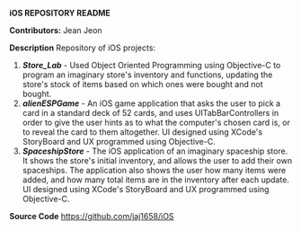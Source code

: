 ****************iOS REPOSITORY README****************

**Contributors:**
Jean Jeon

**********Description**********
Repository of iOS projects:
1) ***Store_Lab*** - Used Object Oriented Programming using Objective-C to program an imaginary store's inventory and functions, updating the store's stock of items based on which ones were bought and not bought. 
2) ***alienESPGame*** - An iOS game application that asks the user to pick a card in a standard deck of 52 cards, and uses UITabBarControllers in order to give the user hints as to what the computer's chosen card is, or to reveal the card to them altogether. UI designed using XCode's StoryBoard and UX programmed using Objective-C.
3) ***SpaceshipStore*** - The iOS application of an imaginary spaceship store. It shows the store's initial inventory, and allows the user to add their own spaceships. The application also shows the user how many items were added, and how many total items are in the inventory after each update. UI designed using XCode's StoryBoard and UX programmed using Objective-C.

**********Source Code**********
https://github.com/jaj1658/iOS
